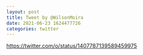 ```yaml
--- 
layout: post 
title: Tweet by @WilsonMoira 
date: 2021-06-23 1624477726 
categories: twitter 
--- 
```

https://twitter.com/o/status/1407787139589459975